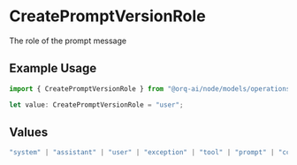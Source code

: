 # CreatePromptVersionRole

The role of the prompt message

## Example Usage

```typescript
import { CreatePromptVersionRole } from "@orq-ai/node/models/operations";

let value: CreatePromptVersionRole = "user";
```

## Values

```typescript
"system" | "assistant" | "user" | "exception" | "tool" | "prompt" | "correction" | "expected_output"
```